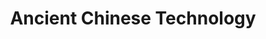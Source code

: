 ---
layout: researcharea
title:  "Ancient Chinese Technology"
lang: en
id: ancient_chinese_technology
permalink: /research/areas/ancient_chinese_technology
thumbnail: PeterLu_Fig1A_SpiralRing.jpg
---